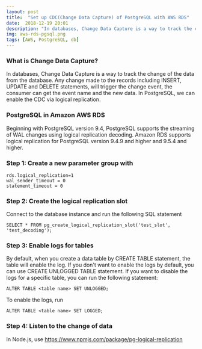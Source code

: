 ```yaml
---
layout: post
title:  "Set up CDC(Change Data Capture) of PostgreSQL with AWS RDS"
date:  2018-12-19 20:01
description: "In databases, Change Data Capture is a way to track the change of the data from the database."
img: aws-rds-pgsql.png 
tags: [AWS, PostgreSQL, db]
---
```


### What is Change Data Capture?
In databases, Change Data Capture is a way to track the change of the data from the database. Any change made to the records including INSERT, UPDATE and DELETE statements, will trigger the change event, the consumer can get the event name and the new data.
In PostgreSQL, we can enable the CDC via logical replication.

### PostgreSQL in Amazon AWS RDS
Beginning with PostgreSQL version 9.4, PostgreSQL supports the streaming of WAL changes using logical replication decoding. Amazon RDS supports logical replication for PostgreSQL version 9.4.9 and higher and 9.5.4 and higher. 

### Step 1: Create a new parameter group with
```
rds.logical_replication=1 
wal_sender_timeout = 0
statement_timeout = 0
```

### Step 2: Create the logical replication slot
Connect to the database instance and run the following SQL statement
```
SELECT * FROM pg_create_logical_replication_slot('test_slot', 'test_decoding');
```

### Step 3: Enable logs for tables
By default, when you create a data table by CREATE TABLE statement, the table will enable the log.
If you don't want to enable the logs by default, you can use CREATE UNLOGGED TABLE statement.
If you want to disable the logs for a specific table, you can run the following statement:
```
ALTER TABLE <table name> SET UNLOGGED;
```
To enable the logs, run
```
ALTER TABLE <table name> SET LOGGED;
```

### Step 4: Listen to the change of data
In Node.js, use https://www.npmjs.com/package/pg-logical-replication